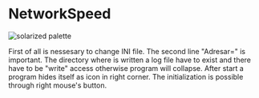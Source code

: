 # NetworkSpeed
![solarized palette](https://github.com/altercation/solarized/raw/master/img/solarized-palette.png)

First of all is nessesary to change INI file.
The second line "Adresar=" is important. The directory where is written a log file have to exist and there have to be "write" access otherwise program will collapse. 
After start a program hides itself as icon in right corner. The initialization is possible through right mouse's button. 

